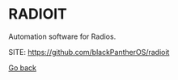 # RADIOIT
 
 Automation software for Radios.
 
 SITE: https://github.com/blackPantherOS/radioit

 [Go back](https://portable-linux-apps.github.io/apps.html)
